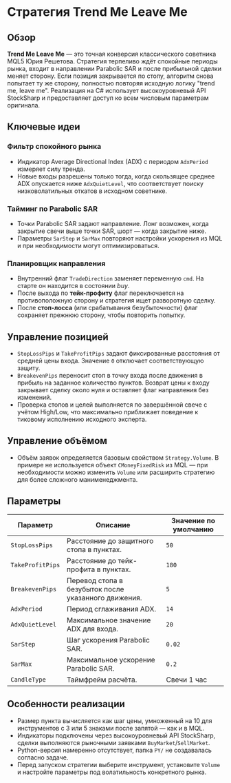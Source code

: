 # Стратегия Trend Me Leave Me

## Обзор
**Trend Me Leave Me** — это точная конверсия классического советника MQL5 Юрия Решетова. Стратегия терпеливо ждёт спокойные
периоды рынка, входит в направлении Parabolic SAR и после прибыльной сделки меняет сторону. Если позиция закрывается по стопу,
алгоритм снова попытает ту же сторону, полностью повторяя исходную логику "trend me, leave me". Реализация на C# использует
высокоуровневый API StockSharp и предоставляет доступ ко всем числовым параметрам оригинала.

## Ключевые идеи
### Фильтр спокойного рынка
- Индикатор Average Directional Index (ADX) с периодом `AdxPeriod` измеряет силу тренда.
- Новые входы разрешены только тогда, когда скользящее среднее ADX опускается ниже `AdxQuietLevel`, что соответствует поиску
  низковолатильных откатов в исходном советнике.

### Тайминг по Parabolic SAR
- Точки Parabolic SAR задают направление. Лонг возможен, когда закрытие свечи выше точки SAR, шорт — когда закрытие ниже.
- Параметры `SarStep` и `SarMax` повторяют настройки ускорения из MQL и при необходимости могут оптимизироваться.

### Планировщик направления
- Внутренний флаг `TradeDirection` заменяет переменную `cmd`. На старте он находится в состоянии *buy*.
- После выхода по **тейк-профиту** флаг переключается на противоположную сторону и стратегия ищет разворотную сделку.
- После **стоп-лосса** (или срабатывания безубыточности) флаг сохраняет прежнюю сторону, чтобы повторить попытку.

## Управление позицией
- `StopLossPips` и `TakeProfitPips` задают фиксированные расстояния от средней цены входа. Значение `0` отключает соответствующую
  защиту.
- `BreakevenPips` переносит стоп в точку входа после движения в прибыль на заданное количество пунктов. Возврат цены к входу
  закрывает сделку около нуля и оставляет флаг направления без изменений.
- Проверка стопов и целей выполняется по завершённой свече с учётом High/Low, что максимально приближает поведение к тиковому
  исполнению исходного эксперта.

## Управление объёмом
- Объём заявок определяется базовым свойством `Strategy.Volume`. В примере не используется объект `CMoneyFixedRisk` из MQL — при
  необходимости можно изменить `Volume` или расширить стратегию для более сложного манименеджмента.

## Параметры
| Параметр | Описание | Значение по умолчанию |
|----------|----------|-----------------------|
| `StopLossPips` | Расстояние до защитного стопа в пунктах. | `50` |
| `TakeProfitPips` | Расстояние до тейк-профита в пунктах. | `180` |
| `BreakevenPips` | Перевод стопа в безубыток после указанного движения. | `5` |
| `AdxPeriod` | Период сглаживания ADX. | `14` |
| `AdxQuietLevel` | Максимальное значение ADX для входа. | `20` |
| `SarStep` | Шаг ускорения Parabolic SAR. | `0.02` |
| `SarMax` | Максимальное ускорение Parabolic SAR. | `0.2` |
| `CandleType` | Таймфрейм расчёта. | Свечи 1 час |

## Особенности реализации
- Размер пункта вычисляется как шаг цены, умноженный на 10 для инструментов с 3 или 5 знаками после запятой — как и в MQL.
- Индикаторы подключены через высокоуровневый API StockSharp, сделки выполняются рыночными заявками `BuyMarket`/`SellMarket`.
- Python-версия намеренно отсутствует, папка `PY/` не создавалась согласно задаче.
- Перед запуском стратегии выберите инструмент, установите `Volume` и настройте параметры под волатильность конкретного рынка.

